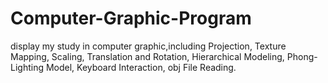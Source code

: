 # Computer-Graphic-Program
display my study in computer graphic,including Projection, Texture Mapping, Scaling, Translation and Rotation, Hierarchical Modeling, Phong-Lighting Model, Keyboard Interaction, obj File Reading.
